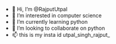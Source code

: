 - 👋 Hi, I’m @RajputUtpal
- 👀 I’m interested in computer science 
- 🌱 I’m currently learning python
- 💞️ I’m looking to collaborate on python
- 📫 this is my insta id utpal_singh_rajput_

<!---
RajputUtpal/RajputUtpal is a ✨ special ✨ repository because its `README.md` (this file) appears on your GitHub profile.
You can click the Preview link to take a look at your changes.
--->
